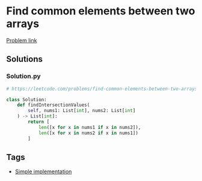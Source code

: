 # Find common elements between two arrays

[Problem link](https://leetcode.com/problems/find-common-elements-between-two-arrays/)

## Solutions


### Solution.py
```py
# https://leetcode.com/problems/find-common-elements-between-two-arrays/

class Solution:
    def findIntersectionValues(
        self, nums1: List[int], nums2: List[int]
    ) -> List[int]:
        return [
            len([x for x in nums1 if x in nums2]),
            len([x for x in nums2 if x in nums1])
        ]
```
## Tags

* [Simple implementation](/Collections/simple-implementation.md#simple-implementation)
